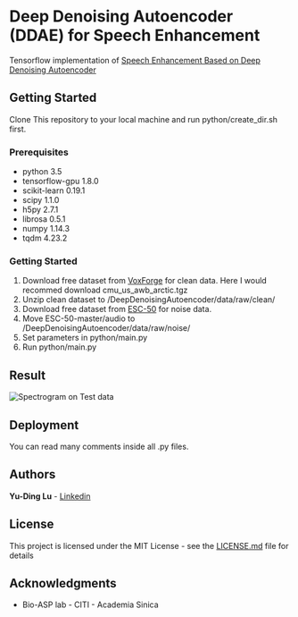 # Deep Denoising Autoencoder (DDAE) for Speech Enhancement


Tensorflow implementation of [Speech Enhancement Based on Deep Denoising Autoencoder](https://www.isca-speech.org/archive/archive_papers/interspeech_2013/i13_0436.pdf)

## Getting Started

<!-- These instructions will get you a copy of the project up and running on your local machine for development and testing purposes. See deployment for notes on how to deploy the project on a live system. -->

Clone This repository to your local machine and run python/create_dir.sh first.

### Prerequisites

* python                 3.5
* tensorflow-gpu         1.8.0
* scikit-learn           0.19.1
* scipy                  1.1.0
* h5py                   2.7.1
* librosa                0.5.1
* numpy                  1.14.3
* tqdm                   4.23.2

### Getting Started

1. Download free dataset from [VoxForge](http://www.repository.voxforge1.org/downloads/SpeechCorpus/Trunk/Audio/Original/16kHz_16bit/) for clean data. Here I would recommed download cmu_us_awb_arctic.tgz
2. Unzip clean dataset to /DeepDenoisingAutoencoder/data/raw/clean/
3. Download free dataset from [ESC-50](https://github.com/karoldvl/ESC-50) for noise data. 
4. Move ESC-50-master/audio to /DeepDenoisingAutoencoder/data/raw/noise/
5. Set parameters in python/main.py
6. Run python/main.py

## Result

![Spectrogram on Test data](https://github.com/jonlu0602/DeepDenoisingAutoencoder/blob/master/pic1.png)

## Deployment

You can read many comments inside all .py files.

## Authors

**Yu-Ding Lu** - [Linkedin](https://www.linkedin.com/in/yu-ding-lu-40231b139/)

## License

This project is licensed under the MIT License - see the [LICENSE.md](LICENSE.md) file for details

## Acknowledgments

* Bio-ASP lab - CITI - Academia Sinica
